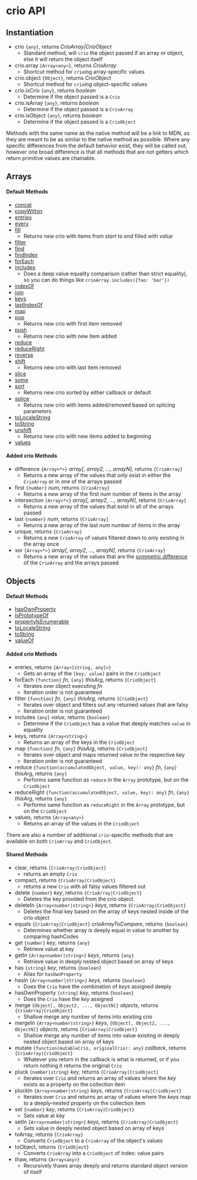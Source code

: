 # crio API

## Instantiation

* crio `{any}`, returns *CrioArray|CrioObject*
    * Standard method, will `crio` the object passed if an array or object, else it will return the object itself
* crio.array `{Array<any>}`, returns *CrioArray*
    * Shortcut method for `crio`ing array-specific values
* crio.object `{Object}`, returns *CrioObject*
    * Shortcut method for `crio`ing object-specific values
* crio.isCrio `{any}`, returns *boolean*
    * Determine if the object passed is a `Crio`
* crio.isArray `{any}`, returns *boolean*
    * Determine if the object passed is a `CrioArray`
* crio.isObject `{any}`, returns *boolean*
    * Determine if the object passed is a `CrioObject`

Methods with the same name as the native method will be a link to MDN, as they are meant to be as similar to the native method as possible. Where any specific differences from the default behavior exist, they will be called out, however one broad difference is that all methods that are not getters which return primitive values are chainable.

## Arrays

#### Default Methods
* [concat](https://developer.mozilla.org/en-US/docs/Web/JavaScript/Reference/Global_Objects/Array/concat)
* [copyWithin](https://developer.mozilla.org/en-US/docs/Web/JavaScript/Reference/Global_Objects/Array/copyWithin)
* [entries](https://developer.mozilla.org/en-US/docs/Web/JavaScript/Reference/Global_Objects/Array/entries)
* [every](https://developer.mozilla.org/en-US/docs/Web/JavaScript/Reference/Global_Objects/Array/every)
* [fill](https://developer.mozilla.org/en-US/docs/Web/JavaScript/Reference/Global_Objects/Array/fill)
    * Returns new crio with items from *start* to *end* filled with *value*
* [filter](https://developer.mozilla.org/en-US/docs/Web/JavaScript/Reference/Global_Objects/Array/filter)
* [find](https://developer.mozilla.org/en-US/docs/Web/JavaScript/Reference/Global_Objects/Array/find)
* [findIndex](https://developer.mozilla.org/en-US/docs/Web/JavaScript/Reference/Global_Objects/Array/findIndex)
* [forEach](https://developer.mozilla.org/en-US/docs/Web/JavaScript/Reference/Global_Objects/Array/forEach)
* [includes](https://developer.mozilla.org/en-US/docs/Web/JavaScript/Reference/Global_Objects/Array/includes)
    * Does a deep value equality comparison (rather than strict equality), so you can do things like `crioArray.includes({foo: 'bar'})`
* [indexOf](https://developer.mozilla.org/en-US/docs/Web/JavaScript/Reference/Global_Objects/Array/indexOf)
* [join](https://developer.mozilla.org/en-US/docs/Web/JavaScript/Reference/Global_Objects/Array/join)
* [keys](https://developer.mozilla.org/en-US/docs/Web/JavaScript/Reference/Global_Objects/Array/keys)
* [lastIndexOf](https://developer.mozilla.org/en-US/docs/Web/JavaScript/Reference/Global_Objects/Array/lastIndexOf)
* [map](https://developer.mozilla.org/en-US/docs/Web/JavaScript/Reference/Global_Objects/Array/map)
* [pop](https://developer.mozilla.org/en-US/docs/Web/JavaScript/Reference/Global_Objects/Array/pop)
    * Returns new crio with first item removed
* [push](https://developer.mozilla.org/en-US/docs/Web/JavaScript/Reference/Global_Objects/Array/push)
    * Returns new crio with new item added
* [reduce](https://developer.mozilla.org/en-US/docs/Web/JavaScript/Reference/Global_Objects/Array/reduce)
* [reduceRight](https://developer.mozilla.org/en-US/docs/Web/JavaScript/Reference/Global_Objects/Array/reduceRight)
* [reverse](https://developer.mozilla.org/en-US/docs/Web/JavaScript/Reference/Global_Objects/Array/reverse)
* [shift](https://developer.mozilla.org/en-US/docs/Web/JavaScript/Reference/Global_Objects/Array/shift)
    * Returns new crio with last item removed
* [slice](https://developer.mozilla.org/en-US/docs/Web/JavaScript/Reference/Global_Objects/Array/slice)
* [some](https://developer.mozilla.org/en-US/docs/Web/JavaScript/Reference/Global_Objects/Array/some)
* [sort](https://developer.mozilla.org/en-US/docs/Web/JavaScript/Reference/Global_Objects/Array/sort)
    * Returns new crio sorted by either callback or default
* [splice](https://developer.mozilla.org/en-US/docs/Web/JavaScript/Reference/Global_Objects/Array/splice) 
    * Returns new crio with items added/removed based on splicing parameters
* [toLocaleString](https://developer.mozilla.org/en-US/docs/Web/JavaScript/Reference/Global_Objects/Array/toLocaleString)
* [toString](https://developer.mozilla.org/en-US/docs/Web/JavaScript/Reference/Global_Objects/Array/toString)
* [unshift](https://developer.mozilla.org/en-US/docs/Web/JavaScript/Reference/Global_Objects/Array/unshift) 
    * Returns new crio with new items added to beginning
* [values](https://developer.mozilla.org/en-US/docs/Web/JavaScript/Reference/Global_Objects/Array/values) 

#### Added crio Methods
* difference `{Array<*>}` *array[, array2, ..., arrayN]*, returns `{CrioArray}`
    * Returns a new array of the values that only exist in either the `CrioArray` or in one of the arrays passed
* first `{number}` *num*, returns `{CrioArray}`
    * Returns a new array of the first *num* number of items in the array
* intersection `{Array<*>}` *array[, array2, ..., arrayN]*, returns `{CrioArray}`
    * Returns a new array of the values that exist in all of the arrays passed
* last `{number}` *num*, returns `{CrioArray}`
    * Returns a new array of the last *num* number of items in the array
* unique, returns `{CrioArray}`
    * Returns a new `CrioArray` of values filtered down to only existing in the array once
* xor `{Array<*>}` *array[, array2, ..., arrayN]*, returns `{CrioArray}`
    * Returns a new array of the values that are the [symmetric difference](https://en.wikipedia.org/wiki/Symmetric_difference) of the `CrioArray` and the arrays passed

## Objects

#### Default Methods
* [hasOwnProperty](https://developer.mozilla.org/en-US/docs/Web/JavaScript/Reference/Global_Objects/Object/hasOwnProperty)
* [isPrototypeOf](https://developer.mozilla.org/en-US/docs/Web/JavaScript/Reference/Global_Objects/Object/isPrototypeOf)
* [propertyIsEnumerable](https://developer.mozilla.org/en-US/docs/Web/JavaScript/Reference/Global_Objects/Object/propertyIsEnumerable)
* [toLocaleString](https://developer.mozilla.org/en-US/docs/Web/JavaScript/Reference/Global_Objects/Object/toLocaleString)
* [toString](https://developer.mozilla.org/en-US/docs/Web/JavaScript/Reference/Global_Objects/Object/toString)
* [valueOf](https://developer.mozilla.org/en-US/docs/Web/JavaScript/Reference/Global_Objects/Object/valueOf)

#### Added crio Methods
* entries, returns `{Array<[string, any]>}`
    * Gets an array of the `[key, value]` pairs in the `CrioObject`
* forEach `{function}` *fn*, `{any}` *thisArg*, returns `{CrioObject}`
    * Iterates over object executing *fn*
    * Iteration order is not guaranteed
* filter `{function}` *fn*, `{any}` *thisArg*, returns `{CrioObject}`
    * Iterates over object and filters out any returned values that are falsy
    * Iteration order is not guaranteed
* includes `{any}` *value*, returns `{boolean}`
    * Determine if the `CrioObject` has a value that deeply matches `value` in equality
* keys, returns `{Array<string>}`
    * Returns an array of the keys in the `CrioObject`
* map `{function}` *fn*, `{any}` *thisArg*, returns `{CrioObject}`
    * Iterates over object and maps returned value to the respective key
    * Iteration order is not guaranteed
* reduce `{function(accumulatedObject, value, key): any}` *fn*, `{any}` *thisArg*, returns `{any}`
    * Performs same function as `reduce` in the `Array` prototype, but on the `CrioObject`
* reduceRight `{function(accumulatedObject, value, key): any}` *fn*, `{any}` *thisArg*, returns `{any}`
    * Performs same function as `reduceRight` in the `Array` prototype, but on the `CrioObject`
* values, returns `{Array<any>}`
    * Returns an array of the values in the `CrioObject`
    
There are also a number of additional `crio`-specific methods that are available on both `CrioArray` and `CrioObject`.

#### Shared Methods
* clear, returns `{CrioArray|CrioObject}`
    * returns an empty `Crio`
* compact, returns `{CrioArray|CrioObject}`
    * returns a new `Crio` with all falsy values filtered out
* delete `{number}` *key*, returns `{CrioArray|CrioObject}`
    * Deletes the key provided from the crio object
* deleteIn `{Array<number|string>}` *keys*, returns `{CrioArray|CrioObject}`
    * Deletes the final key based on the array of keys nested inside of the crio object
* equals `{CrioArray|CrioObject}` *crioArrayToCompare*, returns `{boolean}`
    * Determines whether array is deeply equal in value to another by comparing hashCodes
* get `{number}` *key*, returns `{any}`
    * Retrieve value at key
* getIn `{Array<number|string>}` *keys*, returns `{any}`
    * Retrieve value in deeply nested object based on array of keys
* has `{string}` *key*, returns `{boolean}`
    * Alias for `hasOwnProperty`
* hasIn `{Array<number|string>}` *keys*, returns `{boolean}`
    * Does the `Crio` have the combination of *keys* assigned deeply
* hasOwnProperty `{string}` *key*, returns `{boolean}`
    * Does the `Crio` have the *key* assigned
* merge `{Object[, Object2, ..., ObjectN]}` *objects*, returns `{CrioArray|CrioObject}`
    * Shallow merge any number of items into existing crio
* mergeIn `{Array<number|string>}` *keys*, `{Object[, Object2, ..., ObjectN]}` *objects*, returns `{CrioArray|CrioObject}`
    * Shallow merge any number of items into value existing in deeply nested object based on array of keys
* mutate `{function(mutableCrio, originalCrio): any}` *callback*, returns `{CrioArray|CrioObject}`
    * Whatever you return in the callback is what is returned, or if you return nothing it returns the original `Crio`
* pluck `{number|string}` *key*, returns `{CrioArray|CrioObject}`
    * Iterates over `Crio` and returns an array of values where the *key* exists as a property on the collection item
* pluckIn `{Array<number|string}` *keys*, returns `{CrioArray|CrioObject}`
    * Iterates over `Crio` and returns an array of values where the *keys* map to a deeply-nested property on the collection item
* set `{number}` *key*, returns `{CrioArray|CrioObject}`
    * Sets value at key
* setIn `{Array<number|string>}` *keys*, returns `{CrioArray|CrioObject}`
    * Sets value in deeply nested object based on array of keys
* toArray, returns `{CrioArray}`
    * Converts `CrioObject` to a `CrioArray` of the object's values
* toObject, returns `{CrioObject}`
    * Converts `CrioArray` into a `CrioObject` of index: value pairs
* thaw, returns `{Array<any>}`
    * Recursively thaws array deeply and returns standard object version of itself
